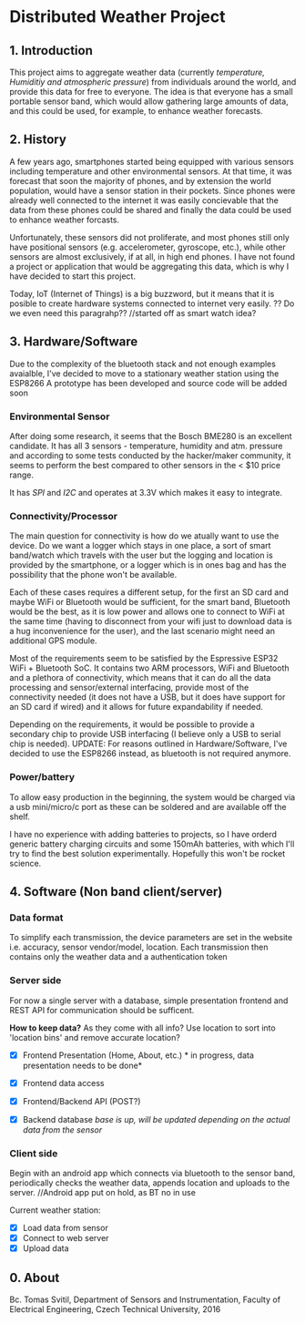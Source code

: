 # Distributed Weather Project

## 1. Introduction

This project aims to aggregate weather data (currently *temperature, Humiditiy and atmospheric pressure*) from individuals around the world, and provide this data for free to everyone. The idea is that everyone has a small portable sensor band, which would allow gathering large amounts of data, and this could be used, for example, to enhance weather forecasts.

## 2. History

A few years ago, smartphones started being equipped with various sensors including temperature and other environmental sensors. At that time, it was forecast that soon the majority of phones, and by extension the world population, would have a sensor station in their pockets. Since phones were already well connected to the internet it was easily concievable that the data from these phones could be shared and finally the data could be used to enhance weather forcasts.

Unfortunately, these sensors did not proliferate, and most phones still only have positional sensors (e.g. accelerometer, gyroscope, etc.), while other sensors are almost exclusively, if at all, in high end phones. I have not found a project or application that would be aggregating this data, which is why I have decided to start this project.

Today, IoT (Internet of Things) is a big buzzword, but it means that it is posible to create hardware systems connected to internet very easily. ?? Do we even need this paragrahp??
//started off as smart watch idea?

## 3. Hardware/Software

Due to the complexity of the bluetooth stack and not enough examples avaialble, I've decided to move to a stationary weather station using the ESP8266
A prototype has been developed and source code will be added soon

### Environmental Sensor

After doing some research, it seems that the Bosch BME280 is an excellent candidate. It has all 3 sensors - temperature, humidity and atm. pressure and according to some tests conducted by the hacker/maker community, it seems to perform the best compared to other sensors in the < $10 price range. 

It has *SPI* and *I2C* and operates at 3.3V which makes it easy to integrate. 

### Connectivity/Processor

The main question for connectivity is how do we atually want to use the device. Do we want a logger which stays in one place, a sort of smart band/watch which travels with the user but the logging and location is provided by the smartphone, or a logger which is in ones bag and has the possibility that the phone won't be available.

Each of these cases requires a different setup, for the first an SD card and maybe WiFi or Bluetooth would be sufficient, for the smart band, Bluetooth would be the best, as it is low power and allows one to connect to WiFi at the same time (having to disconnect from your wifi just to download data is a hug inconvenience for the user), and the last scenario might need an additional GPS module.

Most of the requirements seem to be satisfied by the Espressive ESP32 WiFi + Bluetooth SoC. It contains two ARM processors, WiFi and Bluetooth and a plethora of connectivity, which means that it can do all the data processing and sensor/external interfacing, provide most of the connectivity needed (it does not have a USB, but it does have support for an SD card if wired) and it allows for future expandability if needed.

Depending on the requirements, it would be possible to provide a secondary chip to provide USB interfacing (I believe only a USB to serial chip is needed).
UPDATE: For reasons outlined in Hardware/Software, I've decided to use the ESP8266 instead, as bluetooth is not required anymore.

### Power/battery

To allow easy production in the beginning, the system would be charged via a usb mini/micro/c port as these can be soldered and are available off the shelf.

I have no experience with adding batteries to projects, so I have orderd generic battery charging circuits and some 150mAh batteries, with which I'll try to find the best solution experimentally. Hopefully this won't be rocket science.



## 4. Software (Non band client/server)

### Data format

To simplify each transmission, the device parameters are set in the website i.e. accuracy, sensor vendor/model, location.
Each transmission then contains only the weather data and a authentication token

### Server side

For now a single server with a database, simple presentation frontend and REST API for communication should be sufficent.

__How to keep data?__
As they come with all info?
Use location to sort into 'location bins' and remove accurate location?

- [X] Frontend Presentation (Home, About, etc.) * in progress, data presentation needs to be done*
- [X] Frontend data access 
- [X] Frontend/Backend API (POST?)
- [x] Backend database *base is up, will be updated depending on the actual data from the sensor*


### Client side

Begin with an android app which connects via bluetooth to the sensor band, periodically checks the weather data, appends location and uploads to the server.
//Android app put on hold, as BT no in use

Current weather station:
- [X] Load data from sensor
- [X] Connect to web server
- [X] Upload data

## 0. About
Bc. Tomas Svitil,
Department of Sensors and Instrumentation, Faculty of Electrical Engineering, Czech Technical University,
2016
